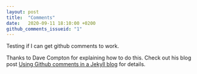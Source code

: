 ```yaml
---
layout: post
title:  "Comments"
date:   2020-09-11 18:10:00 +0200
github_comments_issueid: "1"
---
```


Testing if I can get github comments to work.

Thanks to Dave Compton for explaining how to do this. Check out his blog post [Using Github comments in a Jekyll blog][1] for details.

[1]: https://dc25.github.io/myBlog/2017/06/24/using-github-comments-in-a-jekyll-blog.html

